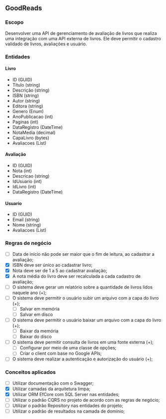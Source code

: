 ## GoodReads

### Escopo
Desenvolver uma API de gerenciamento de avaliação de livros que realiza uma integração com uma API externa de livros.
Ele deve permitir o cadastro validado de livros, avaliações e usuário.

### Entidades

#### Livro

- ID (GUID)
- Título (string)
- Descrição (string)
- ISBN (string)
- Autor (string)
- Editora (string)
- Genero (Enum)
- AnoPublicacao (int)
- Paginas (int)
- DataRegistro (DateTime)
- NotaMedia (decimal)
- CapaLivro (bytes)
- Avaliacoes (List<Avaliacao>)

#### Avaliação
- ID (GUID)
- Nota (int)
- Descricao (string)
- IdUsuario (int)
- IdLivro (int)
- DataRegistro (DateTime)

#### Usuario
- ID (GUID)
- Email (string)
- Nome (string)
- Avaliacoes (List<string>)

### Regras de negócio

- [ ] Data de início não pode ser maior que o fim de leitura, ao cadastrar a avaliação;
- [x] ISBN deve ser único ao cadastrar livro;
- [x] Nota deve ser de 1 a 5 ao cadastrar avaliação;
- [x] A nota média do livro deve ser recalculada a cada cadastro de avaliação;
- [ ] O sistema deve gerar um relatório sobre a quantidade de livros lidos naquele ano (+);
- [ ] O sistema deve permitir o usuário subir um arquivo com a capa do livro (+);
    - [ ] Salvar em memória
    - [ ] Salvar em disco
- [ ] O sistema deve permitir o usuário baixar um arquivo com a capa do livro (+);
    - [ ] Baixar da memória
    - [ ] Baixar do disco
- [ ] O sistema deve permitir consulta de livros em uma fonte externa (+);
    - [ ] Configurar por meio de uma classe de opções;
    - [ ] Criar o client com base no Google APIs;
- [ ] O sistema deve realizar a autenticação e autorização do usuário (+);

### Conceitos aplicados

- [ ] Utilizar documentação com o Swagger;
- [x] Utilizar camadas da arquitetura limpa;
- [x] Utilizar ORM EfCore com SQL Server nas entidades; 
- [ ] Utilizar o padrão CQRS no projeto de acordo com as regras de negócio;
- [ ] Utilizar o padrão Repository nas entidades do projeto;
- [ ] Utilizar o padrão de resultados na camada de domínio;